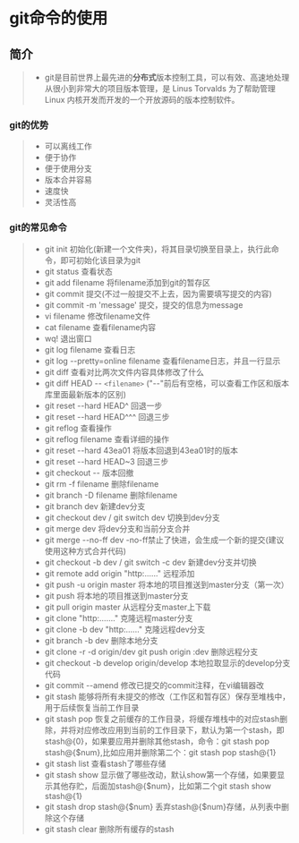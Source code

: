 # git命令的使用

## 简介

>- git是目前世界上最先进的**分布式**版本控制工具，可以有效、高速地处理从很小到非常大的项目版本管理，是 Linus Torvalds 为了帮助管理 Linux 内核开发而开发的一个开放源码的版本控制软件。

### git的优势

>- 可以离线工作
>- 便于协作
>- 便于使用分支
>- 版本合并容易
>- 速度快
>- 灵活性高

### git的常见命令

>- git init 初始化(新建一个文件夹)，将其目录切换至目录上，执行此命令，即可初始化该目录为git
>- git status 查看状态
>- git add filename 将filename添加到git的暂存区
>- git commit 提交(不过一般提交不上去，因为需要填写提交的内容)
>- git commit -m 'message' 提交，提交的信息为message
>- vi filename 修改filename文件
>- cat filename 查看filename内容
>- wq! 退出窗口
>- git log filename 查看日志
>- git log --pretty=online filename 查看filename日志，并且一行显示
>- git diff 查看对比两次文件内容具体修改了什么
>- git diff HEAD -- `<filename>` ("--"前后有空格，可以查看工作区和版本库里面最新版本的区别)
>- git reset --hard HEAD^ 回退一步
>- git reset --hard HEAD^^^ 回退三步
>- git reflog 查看操作
>- git reflog filename 查看详细的操作
>- git reset --hard 43ea01 将版本回退到43ea01时的版本
>- git reset --hard HEAD~3 回退三步
>- git checkout -- 版本回撤
>- git rm -f filename 删除filename
>- git branch -D filename 删除filename
>- git branch dev 新建dev分支
>- git checkout dev / git switch dev 切换到dev分支
>- git merge dev 将dev分支和当前分支合并
>- git merge --no-ff dev -no-ff禁止了快进，会生成一个新的提交(建议使用这种方式合并代码)
>- git checkout -b dev / git switch -c dev 新建dev分支并切换
>- git remote add origin "http:......" 远程添加
>- git push -u origin master 将本地的项目推送到master分支（第一次）
>- git push 将本地的项目推送到master分支
>- git pull origin master 从远程分支master上下载
>- git clone "http:......." 克隆远程master分支
>- git clone -b dev "http:......" 克隆远程dev分支
>- git branch -b dev 删除本地分支
>- git clone -r -d origin/dev
   git push origin :dev    删除远程分支
>- git checkout -b develop origin/develop 本地拉取显示的develop分支代码
>- git commit --amend 修改已提交的commit注释，在vi编辑器改
>- git stash 能够将所有未提交的修改（工作区和暂存区）保存至堆栈中，用于后续恢复当前工作目录
>- git stash pop 恢复之前缓存的工作目录，将缓存堆栈中的对应stash删除，并将对应修改应用到当前的工作目录下，默认为第一个stash，即stash@{0}，如果要应用并删除其他stash，命令：git stash pop stash@{$num},比如应用并删除第二个：git stash pop stash@{1}
>- git stash list 查看stash了哪些存储
>- git stash show 显示做了哪些改动，默认show第一个存储，如果要显示其他存贮，后面加stash@{$num}，比如第二个git stash show stash@{1}
>- git stash drop stash@{$num} 丢弃stash@{$num}存储，从列表中删除这个存储
>- git stash clear 删除所有缓存的stash
